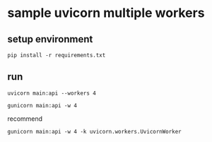 # sample uvicorn multiple workers

## setup environment

```shell
pip install -r requirements.txt
```

## run

```shell
uvicorn main:api --workers 4
```

```shell
gunicorn main:api -w 4
```

recommend

```shell
gunicorn main:api -w 4 -k uvicorn.workers.UvicornWorker
```
